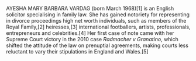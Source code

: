 AYESHA MARY BARBARA VARDAG (born March 1968)[1] is an English solicitor specialising in family law. She has gained notoriety for representing in divorce proceedings high net worth individuals, such as members of the Royal Family,[2] heiresses,[3] international footballers, artists, professionals, entrepreneurs and celebrities.[4] Her first case of note came with her Supreme Court victory in the 2010 case _Radmacher v Granatino_, which shifted the attitude of the law on prenuptial agreements, making courts less reluctant to vary their stipulations in England and Wales.[5]
